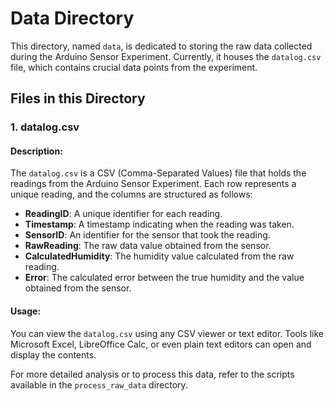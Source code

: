 # Data Directory

This directory, named `data`, is dedicated to storing the raw data collected during the Arduino Sensor Experiment. Currently, it houses the `datalog.csv` file, which contains crucial data points from the experiment.

## Files in this Directory

### 1. datalog.csv

#### Description:
The `datalog.csv` is a CSV (Comma-Separated Values) file that holds the readings from the Arduino Sensor Experiment. Each row represents a unique reading, and the columns are structured as follows:

- **ReadingID**: A unique identifier for each reading.
- **Timestamp**: A timestamp indicating when the reading was taken.
- **SensorID**: An identifier for the sensor that took the reading.
- **RawReading**: The raw data value obtained from the sensor.
- **CalculatedHumidity**: The humidity value calculated from the raw reading.
- **Error**: The calculated error between the true humidity and the value obtained from the sensor.

#### Usage:
You can view the `datalog.csv` using any CSV viewer or text editor. Tools like Microsoft Excel, LibreOffice Calc, or even plain text editors can open and display the contents.

For more detailed analysis or to process this data, refer to the scripts available in the `process_raw_data` directory.

